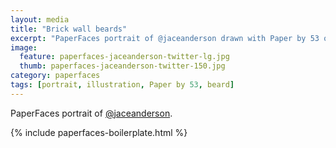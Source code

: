```yaml
---
layout: media
title: "Brick wall beards"
excerpt: "PaperFaces portrait of @jaceanderson drawn with Paper by 53 on an iPad."
image: 
  feature: paperfaces-jaceanderson-twitter-lg.jpg
  thumb: paperfaces-jaceanderson-twitter-150.jpg
category: paperfaces
tags: [portrait, illustration, Paper by 53, beard]
---
```


PaperFaces portrait of [@jaceanderson](http://twitter.com/jaceanderson).

{% include paperfaces-boilerplate.html %}